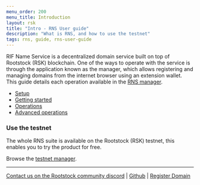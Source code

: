 ```yaml
---
menu_order: 200
menu_title: Introduction
layout: rsk
title: "Intro - RNS User guide"
description: "What is RNS, and how to use the testnet"
tags: rns, guide, rns-user-guide
---
```


RIF Name Service is a decentralized domain service built on top of Rootstock (RSK) blockchain. One of the ways to operate with the service is through the application known as the manager, which allows registering and managing domains from the internet browser using an extension wallet. This guide details each operation available in the [RNS manager](https://manager.rns.rifos.org).


- [Setup](/rif/rns/guide/setup/)
- [Getting started](/rif/rns/guide/getting-started/)
- [Operations](/rif/rns/guide/operations/)
- [Advanced operations](/rif/rns/guide/advanced/)

### Use the testnet

The whole RNS suite is available on the Rootstock (RSK) testnet, this enables you to try the product for free.

Browse the [testnet manager](https://testnet.manager.rns.rifos.org).

----

[Contact us on the Rootstock community discord](https://rootstock.io/discord) |
[Github](https://github.com/rnsdomains) |
[Register Domain](https://manager.rns.rifos.org/search)
